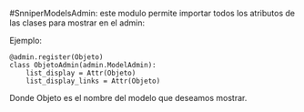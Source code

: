#SnniperModelsAdmin: este modulo permite importar todos los atributos de las clases para mostrar en el admin:


Ejemplo:
```
@admin.register(Objeto)
class ObjetoAdmin(admin.ModelAdmin):
    list_display = Attr(Objeto)
    list_display_links = Attr(Objeto)

```

Donde Objeto es el nombre del modelo que deseamos mostrar.

